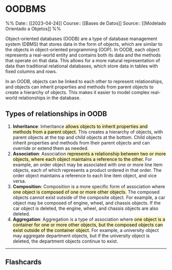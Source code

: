 # OODBMS

%%
Date:: [[2023-04-24]]
Course:: [[Bases de Datos]]
Source:: [[Modelado Orientado a Objetos]]
%%


Object-oriented databases (OODB) are a type of database management system (DBMS) that stores data in the form of objects, which are similar to the objects in object-oriented programming (OOP). In OODB, each object represents a real-world entity and contains both its data and the methods that operate on that data. This allows for a more natural representation of data than traditional relational databases, which store data in tables with fixed columns and rows.

In an OODB, objects can be linked to each other to represent relationships, and objects can inherit properties and methods from parent objects to create a hierarchy of objects. This makes it easier to model complex real-world relationships in the database.

## Types of relationships in OODB

1. **Inheritance**: Inheritance <mark style="background: #FFF3A3A6;">allows objects to inherit properties and methods from a parent object.</mark> This creates a hierarchy of objects, with parent objects at the top and child objects at the bottom. Child objects inherit properties and methods from their parent objects and can override or extend them as needed.
2. **Association**: Association <mark style="background: #FFF3A3A6;">represents a relationship between two or more objects, where each object maintains a reference to the other.</mark> For example, an order object may be associated with one or more line item objects, each of which represents a product ordered in that order. The order object maintains a reference to each line item object, and vice versa.
3. **Composition**: Composition is a more specific form of association where <mark style="background: #FFF3A3A6;">one object is composed of one or more other objects.</mark> The composed objects cannot exist outside of the composite object. For example, a car object may be composed of engine, wheel, and chassis objects. If the car object is deleted, the engine, wheel, and chassis objects are also deleted.
4. **Aggregation**: Aggregation is a type of association where <mark style="background: #FFF3A3A6;">one object is a container for one or more other objects, but the composed objects can exist outside of the container object.</mark> For example, a university object may aggregate department objects, but if the university object is deleted, the department objects continue to exist.


___
## Flashcards